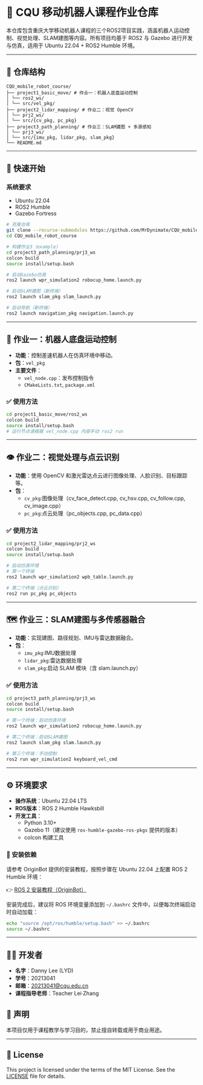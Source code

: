 # 🎯 CQU 移动机器人课程作业仓库

本仓库包含重庆大学移动机器人课程的三个ROS2项目实践，涵盖机器人运动控制、视觉处理、SLAM建图等内容。所有项目均基于 ROS2 与 Gazebo 进行开发与仿真，适用于 Ubuntu 22.04 + ROS2 Humble 环境。

---

## 📂 仓库结构

```
CQU_mobile_robot_course/
├── project1_basic_move/ # 作业一：机器人底盘运动控制
│ └── ros2_ws/
│ └── src/vel_pkg/
├── project2_lidar_mapping/ # 作业二：视觉 OpenCV
│ └── prj2_ws/
│ └── src/{cv_pkg, pc_pkg}
├── project3_path_planning/ # 作业三：SLAM建图 + 多源感知
│ └── prj3_ws/
│ └── src/{imu_pkg, lidar_pkg, slam_pkg}
└── README.md
```

---

## 🚀 快速开始

### 系统要求
- Ubuntu 22.04
- ROS2 Humble
- Gazebo Fortress

```bash
# 克隆仓库
git clone --recurse-submodules https://github.com/MrDynimate/CQU_mobile_robot_course.git
cd CQU_mobile_robot_course

# 构建作业3（example）
cd project3_path_planning/prj3_ws
colcon build
source install/setup.bash

# 启动Gazebo仿真
ros2 launch wpr_simulation2 robocup_home.launch.py

# 启动SLAM建图（新终端）
ros2 launch slam_pkg slam_launch.py

# 启动导航（新终端）
ros2 launch navigation_pkg navigation.launch.py
```

---
## 🧪 作业一：机器人底盘运动控制

- **功能**：控制差速机器人在仿真环境中移动。
- **包**：`vel_pkg`
- **主要文件**：
  - `vel_node.cpp`：发布控制指令
  - `CMakeLists.txt`, `package.xml`

### ✅ 使用方法

```bash
cd project1_basic_move/ros2_ws
colcon build
source install/setup.bash
# 运行节点请根据 vel_node.cpp 内容手动 ros2 run
```

---

## 👁 作业二：视觉处理与点云识别

- **功能**：使用 OpenCV 和激光雷达点云进行图像处理、人脸识别、目标跟踪等。
- **包**：
  - `cv_pkg`:图像处理（cv_face_detect.cpp, cv_hsv.cpp, cv_follow.cpp, cv_image.cpp）
  - `pc_pkg`:点云处理（pc_objects.cpp, pc_data.cpp）

### ✅ 使用方法

```bash
cd project2_lidar_mapping/prj2_ws
colcon build
source install/setup.bash

# 启动仿真环境
# 第一个终端
ros2 launch wpr_simulation2 wpb_table.launch.py

# 第二个终端（点云识别）
ros2 run pc_pkg pc_objects
```

---

## 🗺️ 作业三：SLAM建图与多传感器融合

- **功能**：实现建图、路径规划、IMU与雷达数据融合。
- **包**：
  - `imu_pkg`:IMU数据处理
  - `lidar_pkg`:雷达数据处理
  - `slam_pkg`:启动 SLAM 模块（含 slam.launch.py）

### ✅ 使用方法

```bash
cd project3_path_planning/prj3_ws
colcon build
source install/setup.bash

# 第一个终端：启动仿真环境
ros2 launch wpr_simulation2 robocup_home.launch.py

# 第二个终端：启动SLAM建图
ros2 launch slam_pkg slam.launch.py

# 第三个终端：手动控制
ros2 run wpr_simulation2 keyboard_vel_cmd
```

---

## ⚙️ 环境要求

- **操作系统**：Ubuntu 22.04 LTS
- **ROS版本**：ROS 2 Humble Hawksbill
- **开发工具**：
  - Python 3.10+
  - Gazebo 11（建议使用 `ros-humble-gazebo-ros-pkgs` 提供的版本）
  - colcon 构建工具

### 🚀 安装依赖

请参考 OriginBot 提供的安装教程，按照步骤在 Ubuntu 22.04 上配置 ROS 2 Humble 环境：

👉 [ROS 2 安装教程（OriginBot）](http://originbot.org/guide/pc_config.html)

安装完成后，建议将 ROS 环境变量添加到 `~/.bashrc` 文件中，以便每次终端启动时自动加载：

```bash
echo "source /opt/ros/humble/setup.bash" >> ~/.bashrc
source ~/.bashrc
```

---
## 🧑‍💻 开发者
- **名字**：Danny Lee (LYD)
- **学号**：20213041
- **邮箱**：20213041@cqu.edu.cn
- **课程指导老师**：Teacher Lei·Zhang

## 📝 声明

本项目仅用于课程教学与学习目的，禁止擅自转载或用于商业用途。

---

## 📄 License

This project is licensed under the terms of the MIT License. See the [LICENSE](./LICENSE) file for details.

